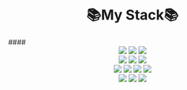 <div align=center><h1>📚My Stack📚</h1></div>
####<div align=center>
 <img src="https://img.shields.io/badge/C-A8B9CC?style=for-the-badge&logo=C&logoColor=black">
  <img src="https://img.shields.io/badge/JAVA-E34F26?style=for-the-badge&logo=JAVA&logoColor=black">
 <img src="https://img.shields.io/badge/PYTHON-3776AB?style=for-the-badge&logo=PYTHON&logoColor=black">
 <br>
 <img src="https://img.shields.io/badge/HTML5-3776AB?style=for-the-badge&logo=HTML5&logoColor=white">
 <img src="https://img.shields.io/badge/CSS3-1527B6?style=for-the-badge&logo=CSS3&logoColor=white">
<img src="https://img.shields.io/badge/JAVASCRIPT-F7DF1E?style=for-the-badge&logo=JAVASCRIPT&logoColor=white">
 <br>
<img src="https://img.shields.io/badge/NODE.JS-339933?style=for-the-badge&logo=Node.js&logoColor=white">
<img src="https://img.shields.io/badge/EXPRESS-000000?style=for-the-badge&logo=EXPRESS&logoColor=white">
<img src="https://img.shields.io/badge/TYPESCRIPT-3178C6?style=for-the-badge&logo=TYPESCRIPT&logoColor=white">
 <img src="https://img.shields.io/badge/DJANGO-092E20?style=for-the-badge&logo=DJANGO&logoColor=white">
 <br>
 
 <img src="https://img.shields.io/badge/MYSQL-4479A1?style=for-the-badge&logo=MYSQL&logoColor=black">
 <img src="https://img.shields.io/badge/MONGODB-47A248?style=for-the-badge&logo=MONGODB&logoColor=black">
 <img src="https://img.shields.io/badge/GIT-F05032?style=for-the-badge&logo=GIT&logoColor=black">
 <br>
 </div>
<!--
**WooJJam/WooJJam** is a ✨ _special_ ✨ repository because its `README.md` (this file) appears on your GitHub profile.

Here are some ideas to get you started:

- 🔭 I’m currently working on ...
- 🌱 I’m currently learning ...
- 👯 I’m looking to collaborate on ...
- 🤔 I’m looking for help with ...
- 💬 Ask me about ...
- 📫 How to reach me: ...
- 😄 Pronouns: ...
- ⚡ Fun fact: ...
-->

